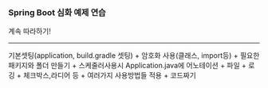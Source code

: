 <h3>Spring Boot 심화 예제 연습</h3>
<p>계속 따라하기!</p>
<hr>
<span>기본셋팅(application, build.gradle 셋팅) + 암호화 사용(클래스, import등) + 필요한 패키지와 폴더 만들기 + 스케줄러사용시 Application.java에 어노테이션 + 파일 + 로깅 + 체크박스,라디어 등 + 여러가지 사용방법들 적용 + 코드짜기</span>
